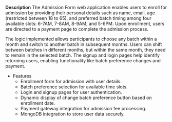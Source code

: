 **Description**
The Admission Form web application enables users to enroll for admission by providing their personal details such as name, email, age (restricted between 18 to 65), and preferred batch timing among four available slots: 6-7AM, 7-8AM, 8-9AM, and 5-6PM. Upon enrollment, users are directed to a payment page to complete the admission process.

The logic implemented allows participants to choose any batch within a month and switch to another batch in subsequent months. Users can shift between batches in different months, but within the same month, they need to remain in the selected batch. The signup and login pages help identify returning users, enabling functionality like batch preference changes and payment.

- Features
  - Enrollment form for admission with user details.
  - Batch preference selection for available time slots.
  - Login and signup pages for user authentication.
  - Dynamic display of change batch preference button based on enrollment date.
  - Payment gateway integration for admission fee processing.
  - MongoDB integration to store user data securely.
